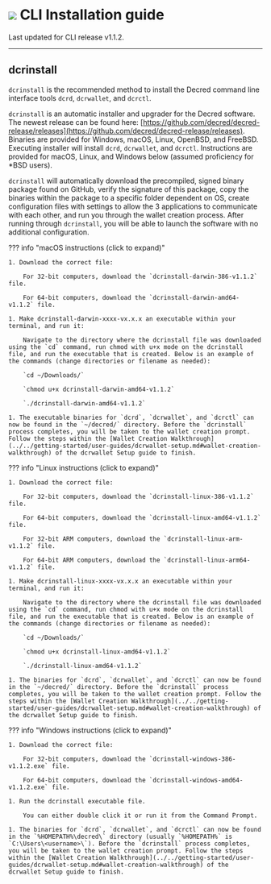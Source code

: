 # <img class="dcr-icon" src="/img/dcr-icons/Dcrtl.svg" /> CLI Installation guide

Last updated for CLI release v1.1.2.

---

## dcrinstall 

`dcrinstall` is the recommended method to install the Decred command line interface tools `dcrd`, `dcrwallet`, and `dcrctl`.

`dcrinstall` is an automatic installer and upgrader for the Decred software. The newest release can be found here: [https://github.com/decred/decred-release/releases](https://github.com/decred/decred-release/releases). Binaries are provided for Windows, macOS, Linux, OpenBSD, and FreeBSD. Executing installer will install `dcrd`, `dcrwallet`, and `dcrctl`. Instructions are provided for macOS, Linux, and Windows below (assumed proficiency for *BSD users).

`dcrinstall` will automatically download the precompiled, signed binary package found on GitHub, verify the signature of this package, copy the binaries within the package to a specific folder dependent on OS, create configuration files with settings to allow the 3 applications to communicate with each other, and run you through the wallet creation process. After running through `dcrinstall`, you will be able to launch the software with no additional configuration.

??? info "macOS instructions (click to expand)"

    1. Download the correct file:

        For 32-bit computers, download the `dcrinstall-darwin-386-v1.1.2` file.

        For 64-bit computers, download the `dcrinstall-darwin-amd64-v1.1.2` file.

    1. Make dcrinstall-darwin-xxxx-vx.x.x an executable within your terminal, and run it:

        Navigate to the directory where the dcrinstall file was downloaded using the `cd` command, run chmod with u+x mode on the dcrinstall file, and run the executable that is created. Below is an example of the commands (change directories or filename as needed):

        `cd ~/Downloads/`

        `chmod u+x dcrinstall-darwin-amd64-v1.1.2`

        `./dcrinstall-darwin-amd64-v1.1.2`

    1. The executable binaries for `dcrd`, `dcrwallet`, and `dcrctl` can now be found in the `~/decred/` directory. Before the `dcrinstall` process completes, you will be taken to the wallet creation prompt. Follow the steps within the [Wallet Creation Walkthrough](../../getting-started/user-guides/dcrwallet-setup.md#wallet-creation-walkthrough) of the dcrwallet Setup guide to finish.

??? info "Linux instructions (click to expand)"

    1. Download the correct file:

        For 32-bit computers, download the `dcrinstall-linux-386-v1.1.2` file.

        For 64-bit computers, download the `dcrinstall-linux-amd64-v1.1.2` file.

        For 32-bit ARM computers, download the `dcrinstall-linux-arm-v1.1.2` file.

        For 64-bit ARM computers, download the `dcrinstall-linux-arm64-v1.1.2` file.

    1. Make dcrinstall-linux-xxxx-vx.x.x an executable within your terminal, and run it:

        Navigate to the directory where the dcrinstall file was downloaded using the `cd` command, run chmod with u+x mode on the dcrinstall file, and run the executable that is created. Below is an example of the commands (change directories or filename as needed):

        `cd ~/Downloads/`

        `chmod u+x dcrinstall-linux-amd64-v1.1.2`

        `./dcrinstall-linux-amd64-v1.1.2`

    1. The binaries for `dcrd`, `dcrwallet`, and `dcrctl` can now be found in the `~/decred/` directory. Before the `dcrinstall` process completes, you will be taken to the wallet creation prompt. Follow the steps within the [Wallet Creation Walkthrough](../../getting-started/user-guides/dcrwallet-setup.md#wallet-creation-walkthrough) of the dcrwallet Setup guide to finish.

??? info "Windows instructions (click to expand)"

    1. Download the correct file:

        For 32-bit computers, download the `dcrinstall-windows-386-v1.1.2.exe` file.

        For 64-bit computers, download the `dcrinstall-windows-amd64-v1.1.2.exe` file.

    1. Run the dcrinstall executable file.

        You can either double click it or run it from the Command Prompt.

    1. The binaries for `dcrd`, `dcrwallet`, and `dcrctl` can now be found in the `%HOMEPATH%\decred\` directory (usually `%HOMEPATH%` is `C:\Users\<username>\`). Before the `dcrinstall` process completes, you will be taken to the wallet creation prompt. Follow the steps within the [Wallet Creation Walkthrough](../../getting-started/user-guides/dcrwallet-setup.md#wallet-creation-walkthrough) of the dcrwallet Setup guide to finish.
